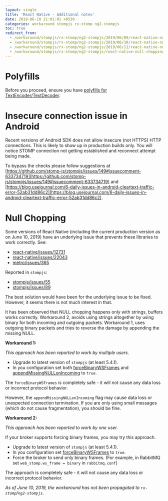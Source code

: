 ```yaml
---
layout: single
title: 'React Native - Additional notes'
date: 2019-06-10 21:01:01 +0530
categories: workaround stompjs rx-stomp ng2-stompjs
toc: true
redirect_from:
  - /workaround/stompjs/rx-stomp/ng2-stompjs/2019/06/09/react-native-null-chopping-issue.html
  - /workaround/stompjs/rx-stomp/ng2-stompjs/2019/06/10/react-native-null-chopping-issue.html
  - /workaround/stompjs/rx-stomp/ng2-stompjs/2019/06/11/react-native-null-chopping-issue.html
  - /workaround/stompjs/rx-stomp/ng2-stompjs/react-native-null-chopping-issue.html
---
```


# Polyfills

Before you proceed, ensure you have [polyfills for
TextEncoder/TextDecoder](/guide/stompjs/rx-stomp/ng2-stompjs/pollyfils-for-stompjs-v5.html#in-react-native).

# Insecure connection issue in Android

Recent versions of Android SDK does not allow insecure (not HTTPS) HTTP connections.
This is likely to show up in production builds only.
You will notice STOMP connection not getting established and reconnect attempt being made.

To bypass the checks please follow suggestions at
[https://github.com/stomp-js/stompjs/issues/149#issuecomment-633734719](https://github.com/stomp-js/stompjs/issues/149#issuecomment-633734719)
and [https://blog.usejournal.com/6-daily-issues-in-android-cleartext-traffic-error-52ab31dd86c2](https://blog.usejournal.com/6-daily-issues-in-android-cleartext-traffic-error-52ab31dd86c2).

# Null Chopping

Some versions of React Native (including the current production
version as on June 10, 2019) have an underlying issue that prevents these libraries
to work correctly. See:

- [react-native/issues/12731](https://github.com/facebook/react-native/issues/12731)
- [react-native/issues/22043](https://github.com/facebook/react-native/issues/22043)
- [metro/issues/365](https://github.com/facebook/metro/issues/365)

Reported in `stompjs`:

- [stompjs/issues/55](https://github.com/stomp-js/stompjs/issues/55)
- [stompjs/issues/89](https://github.com/stomp-js/stompjs/issues/89)

The best solution would have been for the underlying issue to be fixed.
However, it seems there is not much interest in that.

It has been observed that NULL chopping happens only with strings, buffers works correctly.
Workaround 2, avoids using strings altogether by using binary
for both incoming and outgoing packets.
Workaround 1, uses outgoing binary packets and tries to reverse the damage by appending
the missing NULL.

**Workaround 1:**

_This approach has been reported to work by multiple users._

- Upgrade to latest version of `stompjs` (at least 5.4.1).
- In you configuration set both
  [forceBinaryWSFrames](/api-docs/latest/classes/Client.html#forceBinaryWSFrames) and
  [appendMissingNULLonIncoming](/api-docs/latest/classes/Client.html#appendMissingNULLonIncoming) to `true`.

The `forceBinaryWSFrames` is completely safe - it will not cause any data loss
or incorrect protocol behavior.

However, the `appendMissingNULLonIncoming` flag may cause
data loss or unexpected connection termination.
If you are only using small messages (which do not cause fragmentation),
you should be fine.

**Workaround 2:**

_This approach has been reported to work by one user._

If your broker supports forcing binary frames, you may try this approach.

- Upgrade to latest version of `stompjs` (at least 5.4.1).
- In you configuration set
  [forceBinaryWSFrames](/api-docs/latest/classes/Client.html#forceBinaryWSFrames) to `true`.
- Force the broker to send only binary frames.
  (For example, in RabbitMQ set `web_stomp.ws_frame = binary` in `rabbitmq.conf`)

The approach is completely safe - it will not cause any data loss
or incorrect protocol behavior.

_As of June 10, 2019, the workaround has not been propagated to `rx-stomp`/`ng2-stompjs`._
